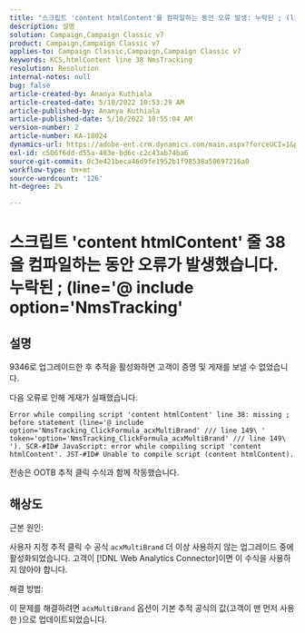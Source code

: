 ```yaml
---
title: "스크립트 'content htmlContent'를 컴파일하는 동안 오류 발생: 누락된 ; (line='@ include option='NmsTracking'"
description: 설명
solution: Campaign,Campaign Classic v7
product: Campaign,Campaign Classic v7
applies-to: Campaign Classic,Campaign,Campaign Classic v7
keywords: KCS,htmlContent line 38 NmsTracking
resolution: Resolution
internal-notes: null
bug: false
article-created-by: Ananya Kuthiala
article-created-date: 5/10/2022 10:53:29 AM
article-published-by: Ananya Kuthiala
article-published-date: 5/10/2022 10:55:04 AM
version-number: 2
article-number: KA-18024
dynamics-url: https://adobe-ent.crm.dynamics.com/main.aspx?forceUCI=1&pagetype=entityrecord&etn=knowledgearticle&id=43feda6c-4fd0-ec11-a7b5-0022480a8e40
exl-id: c506f6dd-d55a-483e-bd6c-c2c43ab74ba6
source-git-commit: 0c3e421beca46d9fe1952b1f98538a50697216a0
workflow-type: tm+mt
source-wordcount: '126'
ht-degree: 2%

---
```


# 스크립트 &#39;content htmlContent&#39; 줄 38을 컴파일하는 동안 오류가 발생했습니다. 누락된 ; (line=&#39;@ include option=&#39;NmsTracking&#39;

## 설명


9346로 업그레이드한 후 추적을 활성화하면 고객이 증명 및 게재를 보낼 수 없었습니다.

다음 오류로 인해 게재가 실패했습니다.

`Error while compiling script 'content htmlContent' line 38: missing ; before statement (line='@ include option='NmsTracking_ClickFormula_acxMultiBrand' /// line 149\ ' token='option='NmsTracking_ClickFormula_acxMultiBrand' /// line 149\ '). SCR-#ID# JavaScript: error while compiling script 'content htmlContent'. JST-#ID# Unable to compile script (content htmlContent).`

전송은 OOTB 추적 클릭 수식과 함께 작동했습니다.


## 해상도


근본 원인:

사용자 지정 추적 클릭 수 공식 `acxMultiBrand` 더 이상 사용하지 않는 업그레이드 중에 활성화되었습니다. 고객이 [!DNL Web Analytics Connector]이면 이 수식을 사용하지 않아야 합니다.

해결 방법:

이 문제를 해결하려면 `acxMultiBrand` 옵션이 기본 추적 공식의 값(고객이 맨 먼저 사용한 )으로 업데이트되었습니다.
